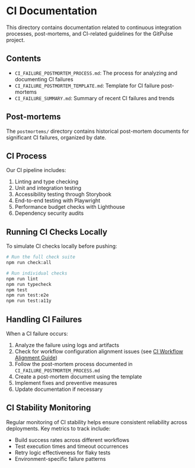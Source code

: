 # CI Documentation

This directory contains documentation related to continuous integration processes, post-mortems, and CI-related guidelines for the GitPulse project.

## Contents

- `CI_FAILURE_POSTMORTEM_PROCESS.md`: The process for analyzing and documenting CI failures
- `CI_FAILURE_POSTMORTEM_TEMPLATE.md`: Template for CI failure post-mortems
- `CI_FAILURE_SUMMARY.md`: Summary of recent CI failures and trends

## Post-mortems

The `postmortems/` directory contains historical post-mortem documents for significant CI failures, organized by date.

## CI Process

Our CI pipeline includes:

1. Linting and type checking
2. Unit and integration testing
3. Accessibility testing through Storybook
4. End-to-end testing with Playwright
5. Performance budget checks with Lighthouse
6. Dependency security audits

## Running CI Checks Locally

To simulate CI checks locally before pushing:

```bash
# Run the full check suite
npm run check:all

# Run individual checks
npm run lint
npm run typecheck
npm test
npm run test:e2e
npm run test:a11y
```

## Handling CI Failures

When a CI failure occurs:

1. Analyze the failure using logs and artifacts
2. Check for workflow configuration alignment issues (see [CI Workflow Alignment Guide](../docs/development/CI_WORKFLOW_ALIGNMENT.md))
3. Follow the post-mortem process documented in `CI_FAILURE_POSTMORTEM_PROCESS.md`
4. Create a post-mortem document using the template
5. Implement fixes and preventive measures
6. Update documentation if necessary

## CI Stability Monitoring

Regular monitoring of CI stability helps ensure consistent reliability across deployments. Key metrics to track include:

- Build success rates across different workflows
- Test execution times and timeout occurrences  
- Retry logic effectiveness for flaky tests
- Environment-specific failure patterns